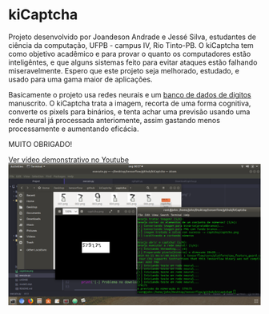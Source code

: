 # kiCaptcha

Projeto desenvolvido por Joandeson Andrade e Jessé Silva, estudantes de ciência da computação, UFPB - campus IV, Rio Tinto-PB.
O kiCaptcha tem como objetivo acadêmico e para provar o quanto os computadores estão inteligêntes, e que alguns sistemas feito para evitar ataques estão falhando miseravelmente.
Espero que este projeto seja melhorado, estudado, e usado para uma gama maior de aplicações.

Basicamente o projeto usa redes neurais e um [banco de dados de digitos](http://yann.lecun.com/exdb/mnist/ "acessar link") manuscrito. O kiCaptcha trata a imagem, recorta de uma forma cognitiva, converte os pixels para binários, e tenta achar uma previsão usando uma rede neural já processada anteriomente, assim gastando menos processamente e aumentando eficácia.

MUITO OBRIGADO!

[Ver vídeo demonstrativo no Youtube](https://youtu.be/TgCXwobCuYg "Ver vídeo no Youtube")
[![Clique para ver o vídeo](screenshot/001.png)](https://youtu.be/TgCXwobCuYg)

